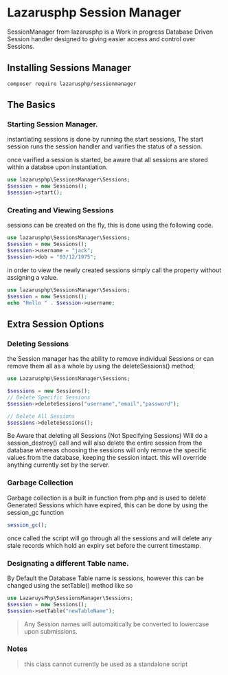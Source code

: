 # Lazarusphp Session Manager
SessionManager from lazarusphp is a Work in progress Database Driven Session handler designed to giving easier access and control over Sessions.

## Installing Sessions Manager

```
composer require lazarusphp/sessionmanager
```

## The Basics

### Starting Session Manager.
instantiating sessions is done by running the start sessions, The start session runs the session handler and varifies the status of a session. 

once varified a session is started, be aware that all sessions are stored within a databse upon instantiation.

```php
use lazarusphp\SessionsManager\Sessions;
$session = new Sessions();
$session->start();
```

### Creating and Viewing Sessions
sessions can be created on the fly, this is done using the following code.

```php
use lazarusphp\SessionsManager\Sessions;
$session = new Sessions();
$session->username = "jack";
$session->dob = "03/12/1975";
```

in order to view the newly created sessions simply call the property without assigning a value.

```php
use lazarusphp\SessionsManager\Sessions;
$session = new Sessions();
echo "Hello " . $session->username;
```

## Extra Session Options

### Deleting Sessions
the Session manager has the ability to remove individual Sessions or can remove them all as a whole by using the deleteSessions() method;

```php
use Lazarusphp\SessionsManager\Sessions;

$sessions = new Sessions();
// Delete Specific Sessions
$session->deleteSessions("username","email","password");

// Delete All Sessions
$sessions->deleteSessions();
```
Be Aware that deleting all Sessions (Not Specifying Sessions) Will do a session_destroy() call and will also delete the entire session from the database whereas choosing the sessions will only remove the specific values from the database, keeping the session intact. this will override anything currently set by the server.


### Garbage Collection 
Garbage collection is a built in function from php and is used to delete Generated Sessions which have expired, this can be done by using the session_gc function

```php
session_gc();
```

once called the script will go through all the sessions and will delete any stale records which  hold an expiry set before the current timestamp.

### Designating a different Table name.
By Default the Database Table name is sessions, however this can be changed using the setTable() method like so

```php
use LazaruysPhp\SessionsManager\Sessions;
$session = new Sessions();
$session->setTable("newTableName");
```
> Any Session names will automaitically be converted to lowercase upon submissions.


### Notes

> this class cannot currently be used as a standalone script